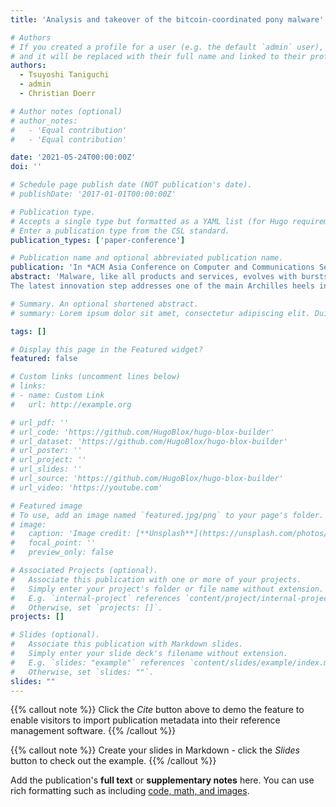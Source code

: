 ```yaml
---
title: 'Analysis and takeover of the bitcoin-coordinated pony malware'

# Authors
# If you created a profile for a user (e.g. the default `admin` user), write the username (folder name) here
# and it will be replaced with their full name and linked to their profile.
authors:
  - Tsuyoshi Taniguchi
  - admin
  - Christian Doerr

# Author notes (optional)
# author_notes:
#   - 'Equal contribution'
#   - 'Equal contribution'

date: '2021-05-24T00:00:00Z'
doi: ''

# Schedule page publish date (NOT publication's date).
# publishDate: '2017-01-01T00:00:00Z'

# Publication type.
# Accepts a single type but formatted as a YAML list (for Hugo requirements).
# Enter a publication type from the CSL standard.
publication_types: ['paper-conference']

# Publication name and optional abbreviated publication name.
publication: 'In *ACM Asia Conference on Computer and Communications Security*'
abstract: 'Malware, like all products and services, evolves with bursts of innovation. These advances usually happen whenever security controls get "good enough" to significantly impact the revenue stream of malicious actors, and in the past we have seen the malware ecosystem to adopt concepts such as code obfuscation, polymorphism, domain-generation algorithms (DGAs), as well as virtual machine and sandbox evasion whenever defenses were able to perform consistent and pervasive suppression of these threats.
The latest innovation step addresses one of the main Archilles heels in malware operations: the resilient addressing of the command & control (C&C) server. As domain blacklisting and DGA reversing have become mature security practices, malware authors are now turning to the Bitcoin blockchain, and use its resilient design principle to disseminate control information that cannot be removed by defenders. In this paper, we report on the adoption of Bitcoin-based C&C addressing in the Pony malware, one of the most widely occurring malware platforms on Windows. We forensically analyze the blockchain-based C&C mechanism of the Pony malware, track the malicious operations over a period of 12 months, and report how the adversaries experimented and optimized their deployment over time. We identify a security flaw in the C&C addressing, which is used to perform a takeover of the malware's loading mechanism to quantify the volume and origin of the incoming infections.'

# Summary. An optional shortened abstract.
# summary: Lorem ipsum dolor sit amet, consectetur adipiscing elit. Duis posuere tellus ac convallis placerat. Proin tincidunt magna sed ex sollicitudin condimentum.

tags: []

# Display this page in the Featured widget?
featured: false

# Custom links (uncomment lines below)
# links:
# - name: Custom Link
#   url: http://example.org

# url_pdf: ''
# url_code: 'https://github.com/HugoBlox/hugo-blox-builder'
# url_dataset: 'https://github.com/HugoBlox/hugo-blox-builder'
# url_poster: ''
# url_project: ''
# url_slides: ''
# url_source: 'https://github.com/HugoBlox/hugo-blox-builder'
# url_video: 'https://youtube.com'

# Featured image
# To use, add an image named `featured.jpg/png` to your page's folder.
# image:
#   caption: 'Image credit: [**Unsplash**](https://unsplash.com/photos/pLCdAaMFLTE)'
#   focal_point: ''
#   preview_only: false

# Associated Projects (optional).
#   Associate this publication with one or more of your projects.
#   Simply enter your project's folder or file name without extension.
#   E.g. `internal-project` references `content/project/internal-project/index.md`.
#   Otherwise, set `projects: []`.
projects: []

# Slides (optional).
#   Associate this publication with Markdown slides.
#   Simply enter your slide deck's filename without extension.
#   E.g. `slides: "example"` references `content/slides/example/index.md`.
#   Otherwise, set `slides: ""`.
slides: ""
---
```


{{% callout note %}}
Click the _Cite_ button above to demo the feature to enable visitors to import publication metadata into their reference management software.
{{% /callout %}}

{{% callout note %}}
Create your slides in Markdown - click the _Slides_ button to check out the example.
{{% /callout %}}

Add the publication's **full text** or **supplementary notes** here. You can use rich formatting such as including [code, math, and images](https://docs.hugoblox.com/content/writing-markdown-latex/).
